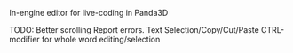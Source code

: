 In-engine editor for live-coding in Panda3D

TODO:
	Better scrolling
	Report errors.
	Text Selection/Copy/Cut/Paste
	CTRL-modifier for whole word editing/selection

